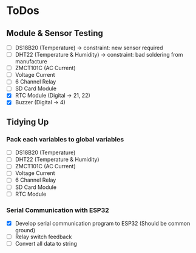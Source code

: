# ToDos

## Module & Sensor Testing
- [ ] DS18B20 (Temperature) -> constraint: new sensor required
- [ ] DHT22 (Temperature & Humidity) -> constraint: bad soldering from manufacture
- [ ] ZMCT101C (AC Current)
- [ ] Voltage Current
- [ ] 6 Channel Relay
- [ ] SD Card Module
- [X] RTC Module (Digital -> 21, 22)
- [X] Buzzer (Digital -> 4)

## Tidying Up
### Pack each variables to global variables
- [ ] DS18B20 (Temperature)
- [ ] DHT22 (Temperature & Humidity)
- [ ] ZMCT101C (AC Current)
- [ ] Voltage Current
- [ ] 6 Channel Relay
- [ ] SD Card Module
- [ ] RTC Module
### Serial Communication with ESP32
- [X] Develop serial communication program to ESP32 (Should be common ground)
- [ ] Relay switch feedback
- [ ] Convert all data to string